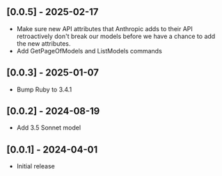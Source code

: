 ## [0.0.5] - 2025-02-17

- Make sure new API attributes that Anthropic adds to their API retroactively don't break our models
  before we have a chance to add the new attributes.
- Add GetPageOfModels and ListModels commands

## [0.0.3] - 2025-01-07

- Bump Ruby to 3.4.1

## [0.0.2] - 2024-08-19

- Add 3.5 Sonnet model

## [0.0.1] - 2024-04-01

- Initial release
